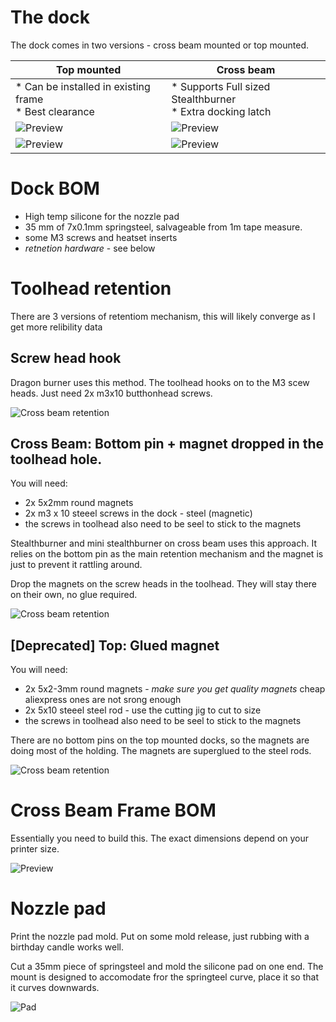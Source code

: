 
# The dock

The dock comes in two versions - cross beam mounted or top mounted.

| Top mounted  | Cross beam |
| ------------- | ------------- |
| * Can be installed in existing frame<br> * Best clearance |  * Supports Full sized Stealthburner <br>* Extra docking latch |
| ![Preview](/images/Dock-Top.jpg) | ![Preview](/images/CrossBeam.jpg)  | 
| ![Preview](/images/Dock-Top-Inside.jpg) | ![Preview](/images/Crossbeam-Toolheads.jpg) |


# Dock BOM

 - High temp silicone for the nozzle pad
 - 35 mm of 7x0.1mm springsteel, salvageable from 1m tape measure.  
 - some M3 screws and heatset inserts
 - *retnetion hardware* - see below

# Toolhead retention

There are 3 versions of retentiom mechanism, this will likely converge as I get more relibility data

## Screw head hook

Dragon burner uses this method.
The toolhead hooks on to the M3 scew heads. Just need 2x m3x10 butthonhead screws.

![Cross beam retention](/images/retention-hookon.jpg)



## Cross Beam:  Bottom pin + magnet dropped in the toolhead hole.

You will need:
  - 2x 5x2mm round magnets
  - 2x m3 x 10 steeel screws in the dock - steel (magnetic)
  - the screws in toolhead also need to be seel to stick to the magnets

Stealthburner and mini stealthburner on cross beam uses this approach.
It relies on the bottom pin as the main retention mechanism and the magnet is just to prevent it rattling around.

Drop the magnets on the screw heads in the toolhead. They will stay there on their own, no glue required.

![Cross beam retention](/images/retention-screws.jpg)

## [Deprecated] Top: Glued magnet

You will need:
  - 2x 5x2-3mm round magnets - *make sure you get quality magnets* cheap aliexpress ones are not srong enough
  - 2x 5x10 steeel steel rod - use the cutting jig to cut to size
  - the screws in toolhead also need to be seel to stick to the magnets

There are no bottom pins on the top mounted docks, so the magnets are doing most of the holding.
The magnets are superglued to the steel rods.

![Cross beam retention](/images/retention-magnets.jpg)


# Cross Beam Frame BOM

Essentially you need to build this. The exact dimensions depend on your printer size.

![Preview](/images/Crossbeam-Frame.jpg)

# Nozzle pad

Print the nozzle pad mold. Put on some mold release, just rubbing with a birthday candle works well. 

Cut a 35mm piece of springsteel and mold the silicone pad on one end.
The mount is designed to accomodate fror the springteel curve, place it so that it curves downwards.

![Pad](/images/Nozzle-Pad.jpg)
